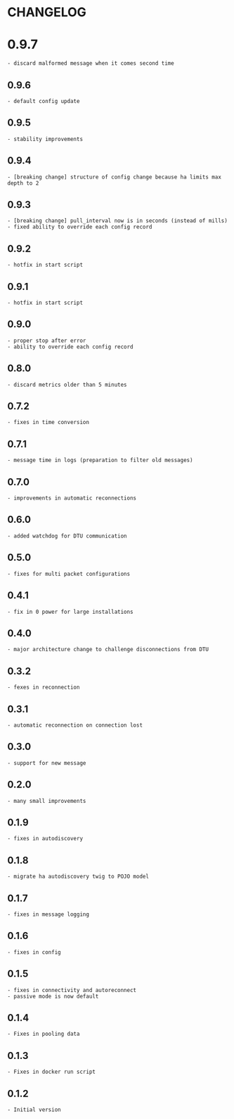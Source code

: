 # CHANGELOG

# 0.9.7
    - discard malformed message when it comes second time

## 0.9.6
    - default config update

## 0.9.5
    - stability improvements

## 0.9.4
    - [breaking change] structure of config change because ha limits max depth to 2

## 0.9.3
    - [breaking change] pull_interval now is in seconds (instead of mills)
    - fixed ability to override each config record

## 0.9.2
    - hotfix in start script

## 0.9.1
    - hotfix in start script

## 0.9.0
    - proper stop after error
    - ability to override each config record

## 0.8.0
    - discard metrics older than 5 minutes

## 0.7.2

    - fixes in time conversion

## 0.7.1

    - message time in logs (preparation to filter old messages)

## 0.7.0

    - improvements in automatic reconnections

## 0.6.0

    - added watchdog for DTU communication

## 0.5.0

    - fixes for multi packet configurations

## 0.4.1

    - fix in 0 power for large installations

## 0.4.0

    - major architecture change to challenge disconnections from DTU

## 0.3.2

    - fexes in reconnection

## 0.3.1

    - automatic reconnection on connection lost

## 0.3.0

    - support for new message

## 0.2.0

    - many small improvements

## 0.1.9

    - fixes in autodiscovery

## 0.1.8

    - migrate ha autodiscovery twig to POJO model

## 0.1.7

    - fixes in message logging

## 0.1.6

    - fixes in config

## 0.1.5

    - fixes in connectivity and autoreconnect
    - passive mode is now default

## 0.1.4
 
    - Fixes in pooling data

## 0.1.3

    - Fixes in docker run script

## 0.1.2

    - Initial version
